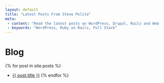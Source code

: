 ```yaml
---
layout: default
title: "Latest Posts From Steve Polito"
meta:
 - content: "Read the latest posts on WordPress, Drupal, Rails and Web Development"
 - keywords: "WordPress, Ruby on Rails, Full Stack"
---
```


# Blog

{% for post in site.posts %}
  -  <a href="{{ post.url }}">{{ post.title }}</a>
{% endfor %}
